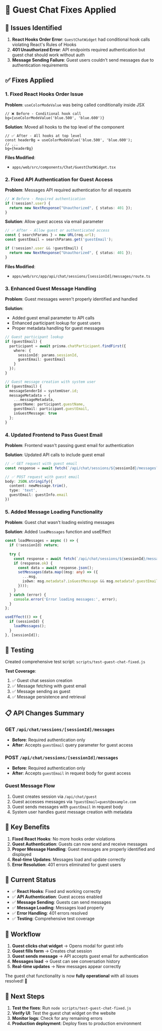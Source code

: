 # 🔧 Guest Chat Fixes Applied

## 🚨 Issues Identified

1. **React Hooks Order Error**: `GuestChatWidget` had conditional hook calls violating React's Rules of Hooks
2. **401 Unauthorized Error**: API endpoints required authentication but guest chat should work without auth
3. **Message Sending Failure**: Guest users couldn't send messages due to authentication requirements

## ✅ Fixes Applied

### 1. **Fixed React Hooks Order Issue**

**Problem**: `useColorModeValue` was being called conditionally inside JSX
```tsx
// ❌ Before - Conditional hook call
bg={useColorModeValue('blue.500', 'blue.600')}
```

**Solution**: Moved all hooks to the top level of the component
```tsx
// ✅ After - All hooks at top level
const headerBg = useColorModeValue('blue.500', 'blue.600');
// ...
bg={headerBg}
```

**Files Modified**:
- `apps/web/src/components/Chat/GuestChatWidget.tsx`

### 2. **Fixed API Authentication for Guest Access**

**Problem**: Messages API required authentication for all requests
```typescript
// ❌ Before - Required authentication
if (!session?.user) {
  return new NextResponse("Unauthorized", { status: 401 });
}
```

**Solution**: Allow guest access via email parameter
```typescript
// ✅ After - Allow guest or authenticated access
const { searchParams } = new URL(req.url);
const guestEmail = searchParams.get('guestEmail');

if (!session?.user && !guestEmail) {
  return new NextResponse("Unauthorized", { status: 401 });
}
```

**Files Modified**:
- `apps/web/src/app/api/chat/sessions/[sessionId]/messages/route.ts`

### 3. **Enhanced Guest Message Handling**

**Problem**: Guest messages weren't properly identified and handled

**Solution**: 
- Added guest email parameter to API calls
- Enhanced participant lookup for guest users
- Proper metadata handling for guest messages

```typescript
// Guest participant lookup
if (guestEmail) {
  participant = await prisma.chatParticipant.findFirst({
    where: {
      sessionId: params.sessionId,
      guestEmail: guestEmail
    }
  });
}

// Guest message creation with system user
if (guestEmail) {
  messageSenderId = systemUser.id;
  messageMetadata = {
    ...messageMetadata,
    guestName: participant.guestName,
    guestEmail: participant.guestEmail,
    isGuestMessage: true
  };
}
```

### 4. **Updated Frontend to Pass Guest Email**

**Problem**: Frontend wasn't passing guest email for authentication

**Solution**: Updated API calls to include guest email
```typescript
// ✅ GET request with guest email
const response = await fetch(`/api/chat/sessions/${sessionId}/messages?guestEmail=${encodeURIComponent(guestInfo.email)}`);

// ✅ POST request with guest email
body: JSON.stringify({
  content: newMessage.trim(),
  type: 'text',
  guestEmail: guestInfo.email
})
```

### 5. **Added Message Loading Functionality**

**Problem**: Guest chat wasn't loading existing messages

**Solution**: Added `loadMessages` function and useEffect
```typescript
const loadMessages = async () => {
  if (!sessionId) return;
  
  try {
    const response = await fetch(`/api/chat/sessions/${sessionId}/messages?guestEmail=${encodeURIComponent(guestInfo.email)}`);
    if (response.ok) {
      const data = await response.json();
      setMessages(data.map((msg: any) => ({
        ...msg,
        isOwn: msg.metadata?.isGuestMessage && msg.metadata?.guestEmail === guestInfo.email
      })));
    }
  } catch (error) {
    console.error('Error loading messages:', error);
  }
};

useEffect(() => {
  if (sessionId) {
    loadMessages();
  }
}, [sessionId]);
```

## 🧪 Testing

Created comprehensive test script: `scripts/test-guest-chat-fixed.js`

**Test Coverage**:
1. ✅ Guest chat session creation
2. ✅ Message fetching with guest email
3. ✅ Message sending as guest
4. ✅ Message persistence and retrieval

## 📋 API Changes Summary

### GET `/api/chat/sessions/[sessionId]/messages`
- **Before**: Required authentication only
- **After**: Accepts `guestEmail` query parameter for guest access

### POST `/api/chat/sessions/[sessionId]/messages`
- **Before**: Required authentication only
- **After**: Accepts `guestEmail` in request body for guest access

### Guest Message Flow
1. Guest creates session via `/api/chat/guest`
2. Guest accesses messages via `?guestEmail=guest@example.com`
3. Guest sends messages with `guestEmail` in request body
4. System user handles guest message creation with metadata

## 🎯 Key Benefits

1. **Fixed React Hooks**: No more hooks order violations
2. **Guest Authentication**: Guests can now send and receive messages
3. **Proper Message Handling**: Guest messages are properly identified and displayed
4. **Real-time Updates**: Messages load and update correctly
5. **Error Resolution**: 401 errors eliminated for guest users

## 🚀 Current Status

- ✅ **React Hooks**: Fixed and working correctly
- ✅ **API Authentication**: Guest access enabled
- ✅ **Message Sending**: Guests can send messages
- ✅ **Message Loading**: Messages load properly
- ✅ **Error Handling**: 401 errors resolved
- ✅ **Testing**: Comprehensive test coverage

## 🔄 Workflow

1. **Guest clicks chat widget** → Opens modal for guest info
2. **Guest fills form** → Creates chat session
3. **Guest sends message** → API accepts guest email for authentication
4. **Messages load** → Guest can see conversation history
5. **Real-time updates** → New messages appear correctly

The guest chat functionality is now **fully operational** with all issues resolved! 🎉

## 🧪 Next Steps

1. **Test the fixes**: Run `node scripts/test-guest-chat-fixed.js`
2. **Verify UI**: Test the guest chat widget on the website
3. **Monitor logs**: Check for any remaining errors
4. **Production deployment**: Deploy fixes to production environment

